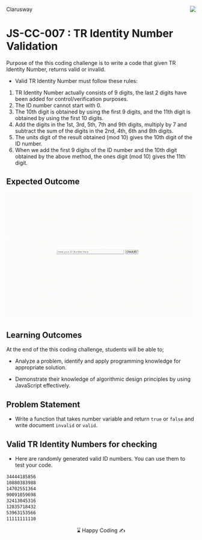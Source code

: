 <p>Clarusway<img align="right"
  src="https://secure.meetupstatic.com/photos/event/3/1/b/9/600_488352729.jpeg"  width="15px"></p>

# JS-CC-007 : TR Identity Number Validation

Purpose of the this coding challenge is to write a code that given TR Identity Number, returns  valid or invalid.

- Valid TR Identity Number must follow these rules:

1. TR Identity Number actually consists of 9 digits, the last 2 digits have been added for control/verification purposes. 
2. The ID number cannot start with 0. 
3. The 10th digit is obtained by using the first 9 digits, and the 11th digit is obtained by using the first 10 digits.
4. Add the digits in the 1st, 3rd, 5th, 7th and 9th digits, multiply by 7 and subtract the sum of the digits in the 2nd, 4th, 6th and 8th digits. 
5. The units digit of the result obtained (mod 10) gives the 10th digit of the ID number.
6. When we add the first 9 digits of the ID number and the 10th digit obtained by the above method, the ones digit (mod 10) gives the 11th digit.

## Expected Outcome

<img src="./id.gif" width="600" />

## Learning Outcomes

At the end of the this coding challenge, students will be able to;

- Analyze a problem, identify and apply programming knowledge for appropriate solution.

- Demonstrate their knowledge of algorithmic design principles by using JavaScript effectively.

## Problem Statement

- Write a function that takes number variable and return `true` or `false` and write document `invalid` or `valid`.

## Valid TR Identity Numbers for checking

- Here are randomly generated valid ID numbers. You can use them to test your code.

```
34444185856
10880383988
14702551364
90091059698
32413045316
12835718432
53963153566
11111111110
```

<center> ⌛ Happy Coding  ✍ </center>
